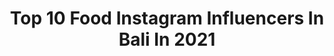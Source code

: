 ---
title: Top 10 Food Instagram Influencers In Bali In 2021
description: >-
  Find top food Instagram influencers in Bali in 2021. Most popular hashtags: #bali #baliindonesia #balilife #foodbali.
platform: Instagram
hits: 78
text_top: Analyze the best Instagram accounts on inBeat.
text_bottom: Our database aggregates 78 Instagram influencers like this in Bali, Indonesia for you to collaborate.
profiles:
  - username: "donnyhermatra"
    fullname: >-
      Donny Hermawan Saputra
    bio: >-
      TV Journalist of @liputan6news @sctv Bussines Inquires : 📥 DM 📩 donnyhermawan93@gmail.com "Everyhting can happen as long as you believe and workhard"
    location: "Indonesia"
    followers: 11340
    engagement: 743
    commentsToLikes: 0.050015
    id: ck14j7u56izht0i1984npm1kj
    verified: false
    hashtags: "#news, #job, #quotes, #likeforlikes"
  - username: "meongculinary"
    fullname: >-
      Food | Lifestyle  - BALI 🇮🇩
    bio: >-
      🚪INVITATION / ENDORSE ( DM ) 📍 BALI 💌 mculinary2018@gmail.com @dapurbuzzer OHANA, DRKS, OKIN, SOCIA #lemonsquad @lemoninfluencer.id
    location: "Indonesia"
    followers: 30710
    engagement: 270
    commentsToLikes: 0.349663
    id: ck5hcm5fciscz0i11t4jtaygh
    verified: false
    hashtags: "#wowlaper, #foodpics, #balichannel, #mukbang"
  - username: "soezan85"
    fullname: >-
      SUSAN THERESIA || 📍BALI
    bio: >-
      FOODIES || LIFESTYLE || INFLUENCER DM ➡️ Endorse/Invitation/Paid Promote
    location: "Indonesia"
    followers: 132235
    engagement: 33
    commentsToLikes: 0.288993
    id: ck6u0bs6zes990j71ex8chggf
    verified: false
    hashtags: "#foodbloggerbali, #like4likeback, #baliinfluencer, #foodblogeats"
  - username: "kimyogii"
    fullname: >-
      kim Yogi️️️️️️️️️️️
    bio: >-
      Food Addict 🍕 Business Inquiry: 📩 email : kimyogiofficial@gmail.com Subscribe youtube aku ya ⬇️⬇️
    location: "Indonesia"
    followers: 115729
    engagement: 565
    commentsToLikes: 0.021619
    id: ck0vwm4squh7l0i19m5gcbuz3
    verified: false
    hashtags: "#food, #bali, #makananindonesia, #halal"
  - username: "pesonaputribali"
    fullname: >-
      Pesona Putri Bali
    bio: >-
      ➡️ 💞 Paid Promote Murah💞 ➡️ Wajib follow @pesonaputribali ➡️ Tag @pesonaputribali ➡️ Hastag #pesonaputribali ➡️ Di follow juga ya @balimekenyem
    location: "Indonesia"
    followers: 53602
    engagement: 134
    commentsToLikes: 0.016179
    id: ck9wdm8nfgbf60j787jqal8qi
    verified: false
    hashtags: "#kekinian, #infodenpasar, #bajang, #bali"
  - username: "ikasanz"
    fullname: >-
      Ikasanz Yoe ♠️
    bio: >-
      ●》INFLUENCER《● [ FITNESS ENTHUSIAST & HEALTHY LIFESTYLE ] ENDORSE // COLLABS DM 💌 Brand Ambassador @fansskin_id OWNER @nusantarahealthy 💚 📍 BALI 🌴
    location: "Indonesia"
    followers: 52127
    engagement: 133
    commentsToLikes: 0.562576
    id: ck9wgk1f5trp10j78o2ldtyun
    verified: false
    hashtags: "#skincareproducts, #kulinercanggu, #facecare, #infokuliner"
  - username: "bakso_indonesia"
    fullname: >-
      Bakso Indonesia
    bio: >-
      Media Informasi & Promosi Kuliner Bakso Indonesia👍 ↕↕↕↕↕ 💌WA👇💌
    location: "Indonesia"
    followers: 74381
    engagement: 91
    commentsToLikes: 0.009274
    id: ck14la4yotm3o0i19cqhoshmf
    verified: false
    hashtags: "#dirumahaja, #baksopedas, #foodblogger, #resep"
  - username: "dika_kaputra"
    fullname: >-
      Dika Kaputra
    bio: >-
      Menswear & Lifestyle ✉️ kaputradika@gmail.com Work with me LINE : dikakaputra Makassar, Indonesia
    location: "Indonesia"
    followers: 32745
    engagement: 202
    commentsToLikes: 0.153715
    id: ck6uegtv8qtzu0j71f8c5znak
    verified: false
    hashtags: "#mensblog, #fashionstyle, #lfl, #ootdinspiration"
  - username: "lisaanggara"
    fullname: >-
      LISA ANGGARA IN BALI 🥂
    bio: >-
      #TRAVEL | #FASHION | #LIFESTYLE #lisaanggaravisithotel 📍BALI ✈️ Perth - TBA
    location: "Indonesia"
    followers: 87877
    engagement: 210
    commentsToLikes: 0.010145
    id: ck6u0rodvhdmp0j71wgslvkrw
    verified: false
    hashtags: "#exploreindonesia, #baliguide, #canggubali, #indonesia"
  - username: "bellmando"
    fullname: >-
      Anton Bilukha 📍 Bali
    bio: >-
      ✖️ @nasm_fitness Personal Trainer | 👶🏽 Dad-To-Be 📱 @wannatrain Ambassador | 📸 @lamodels Model 📚 ORDER 👉🏽 #abSHAPE Training & Nutrition Guide
    location: "Indonesia"
    followers: 43537
    engagement: 201
    commentsToLikes: 0.012660
    id: ck0vyhd2b405h0i19lwpbqmgq
    verified: false
    hashtags: "#canggu, #pregnancy, #thebalibible, #personaltrainer"
---